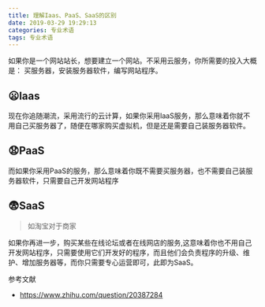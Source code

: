 ```yaml
---
title: 理解Iaas、PaaS、SaaS的区别
date: 2019-03-29 19:29:13
categories: 专业术语
tags: 专业术语
---
```


如果你是一个网站站长，想要建立一个网站。不采用云服务，你所需要的投入大概是：
买服务器，安装服务器软件，编写网站程序。

## 😦Iaas
现在你追随潮流，采用流行的云计算，如果你采用IaaS服务，那么意味着你就不用自己买服务器了，随便在哪家购买虚拟机，但是还是需要自己装服务器软件。

## 😧PaaS
而如果你采用PaaS的服务，那么意味着你既不需要买服务器，也不需要自己装服务器软件，只需要自己开发网站程序

## 😨SaaS
> 如淘宝对于商家

如果你再进一步，购买某些在线论坛或者在线网店的服务,这意味着你也不用自己开发网站程序，只需要使用它们开发好的程序，而且他们会负责程序的升级、维护、增加服务器等，而你只需要专心运营即可，此即为SaaS。



参考文献
* https://www.zhihu.com/question/20387284






